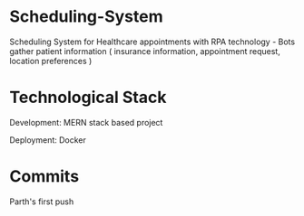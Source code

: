 # Scheduling-System
Scheduling System for Healthcare appointments with RPA technology - Bots gather patient information
( insurance information, appointment request, location preferences )

# Technological Stack
Development: MERN stack based project 

Deployment: Docker

# Commits
Parth's first push
